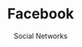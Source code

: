 ---
slug: facebook
title: Facebook
subtitle: Social Networks
provider: facebook
order: 
    - mastodon
    - friendica
aliases:
    - /ethical-alternatives-to-facebook/
---
